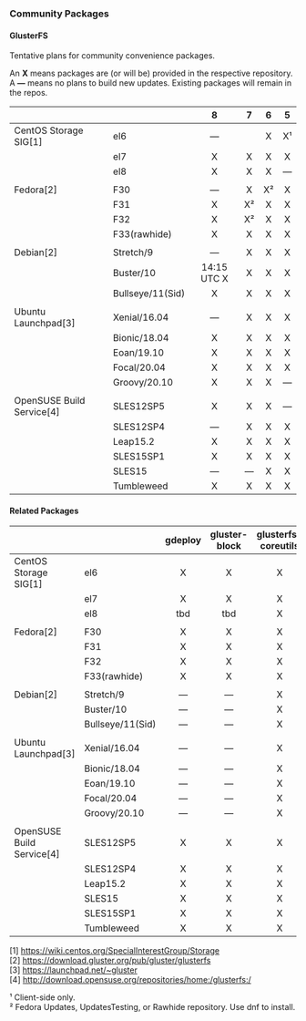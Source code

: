 ### Community Packages

#### GlusterFS

Tentative plans for community convenience packages.

An **X** means packages are (or will be) provided in the respective repository.  
A **—** means no plans to build new updates. Existing packages will remain in the repos.  

|              |                |     8     |     7     |     6     |     5     |
|--------------|----------------|:---------:|:---------:|:---------:|:---------:|
|CentOS Storage SIG[1]|el6            |     —     ||     X      |     X¹     |     X¹    |
|              |el7             |     X     |     X     |     X     |     X     |
|              |el8             |     X     |     X     |     X     |     —     |
|              |                |           |           |           |           |
|Fedora[2]     |F30             |     —     |     X     |     X²    |     X     |
|              |F31             |     X     |     X²    |     X     |     X     |
|              |F32             |     X     |     X²    |     X     |     X     |
|              |F33(rawhide)    |     X     |     X    |     X     |     X     |
|              |                |           |           |           |           |
|Debian[2]     |Stretch/9       |     —     |     X     |     X     |     X     |
|              |Buster/10       |    14:15 UTC X     |     X     |     X     |     X     |
|              |Bullseye/11(Sid)|     X     |     X     |     X     |     X     |
|              |                |           |           |           |
|Ubuntu Launchpad[3]|Xenial/16.04    |     —     |     X     |     X     |     X     |
|              |Bionic/18.04    |     X     |     X     |     X     |     X     |
|              |Eoan/19.10      |     X     |     X     |     X     |     X     |
|              |Focal/20.04     |     X     |     X     |     X     |     X     |
|              |Groovy/20.10    |     X     |     X     |     X     |     —     |
|              |                |           |           |           |           |
|OpenSUSE Build Service[4]|SLES12SP5    |     X     |     X     |     X     |      —    |
|              |SLES12SP4       |     —     |     X     |     X     |     X     |
|              |Leap15.2        |     X     |     X     |     X     |     X     |
|              |SLES15SP1       |     X     |     X     |     X     |     X     |
|              |SLES15          |     —     |     —     |     X     |     X     |
|              |Tumbleweed      |     X     |     X     |     X     |     X     |


#### Related Packages

|              |                | gdeploy | gluster-block | glusterfs-coreutils | nfs-ganesha | storhaug | Samba |
|--------------|----------------|:-------:|:--------:|:----------:|:-----------:|:--------:|:-----:|
|CentOS Storage SIG[1]|el6             |    X    |     X    |     X      |      X      |     X    |   ?   |
|              |el7             |    X    |     X    |     X      |      X      |     X    |   ?   |
|              |el8             |   tbd   |    tbd   |     X      |      X      |    tbd   |   ?   |
|              |                |         |          |            |             |          |       |
|Fedora[2]     |F30             |    X    |     X    |     X      |      X      |     X    |   ?   |
|              |F31             |    X    |     X    |     X      |      X      |     X    |   ?   |
|              |F32             |    X    |     X    |     X      |      X      |     X    |   ?   |
|              |F33(rawhide)    |    X    |     X    |     X      |      X      |     X    |   ?   |
|              |                |         |          |            |             |          |       |
|Debian[2]     |Stretch/9       |    —    |     —    |     X      |      X      |     X    |   ?   |
|              |Buster/10       |    —    |     —    |     X      |      X      |     X    |   ?   |
|              |Bullseye/11(Sid)|    —    |     —    |     X      |      X      |     X    |   ?   |
|              |                |         |          |            |             |          |       |
|Ubuntu Launchpad[3]|Xenial/16.04    |    —    |     —    |     X      |      X      |     X    |   ?   |
|              |Bionic/18.04    |    —    |     —    |     X      |      X      |     X    |   ?   |
|              |Eoan/19.10      |    —    |     —    |     X      |      X      |     X    |   ?   |
|              |Focal/20.04     |    —    |     —    |     X      |      X      |     X    |   ?   |
|              |Groovy/20.10    |    —    |     —    |     X      |      X      |     X    |   ?   |
|              |                |         |          |            |             |          |       |
|OpenSUSE Build Service[4]|SLES12SP5       |    X     |     X    |     X       |      X      |     X    |   ?   |
|              |SLES12SP4       |    X    |     X    |     X      |      X      |     X    |   ?   |
|              |Leap15.2        |    X    |     X    |     X      |      X      |     X    |   ?   |
|              |SLES15          |    X    |     X    |     X      |      X      |     X    |   ?   |
|              |SLES15SP1       |    X    |     X    |     X      |      X      |     X    |   ?   |
|              |Tumbleweed      |    X    |     X    |     X      |      X      |     X    |   ?   |



[1] <https://wiki.centos.org/SpecialInterestGroup/Storage>  
[2] <https://download.gluster.org/pub/gluster/glusterfs>  
[3] <https://launchpad.net/~gluster>  
[4] <http://download.opensuse.org/repositories/home:/glusterfs:/>  

¹ Client-side only.  
² Fedora Updates, UpdatesTesting, or Rawhide repository. Use dnf to install.  
